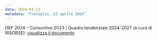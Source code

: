 ```yaml
---
date: 2024-04-12
metadata: "Treviglio, 12 aprile 2024"
---
```


DEF 2024 – Consuntivo 2023 / Quadro tendenziale 2024-2027 (a cura di RISORSE): <a href="/assets/2024-04-12-DEF-2024-sintesi.pdf" target="_blank">visualizza il documento</a>
